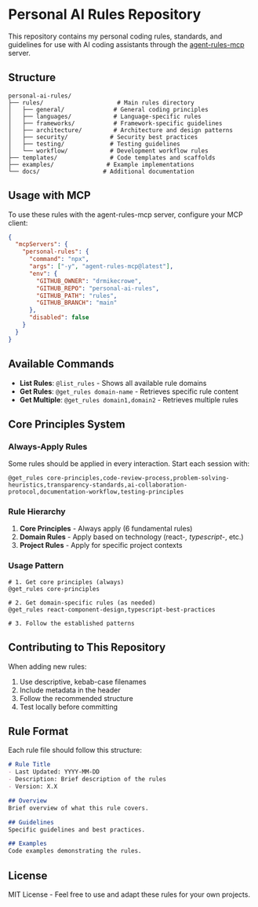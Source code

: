 # Personal AI Rules Repository

This repository contains my personal coding rules, standards, and guidelines for use with AI coding assistants through the [agent-rules-mcp](https://github.com/4regab/agent-rules-mcp) server.

## Structure

```
personal-ai-rules/
├── rules/                     # Main rules directory
│   ├── general/              # General coding principles
│   ├── languages/            # Language-specific rules
│   ├── frameworks/           # Framework-specific guidelines
│   ├── architecture/         # Architecture and design patterns
│   ├── security/            # Security best practices
│   ├── testing/             # Testing guidelines
│   └── workflow/            # Development workflow rules
├── templates/               # Code templates and scaffolds
├── examples/               # Example implementations
└── docs/                  # Additional documentation
```

## Usage with MCP

To use these rules with the agent-rules-mcp server, configure your MCP client:

```json
{
  "mcpServers": {
    "personal-rules": {
      "command": "npx",
      "args": ["-y", "agent-rules-mcp@latest"],
      "env": {
        "GITHUB_OWNER": "drmikecrowe",
        "GITHUB_REPO": "personal-ai-rules",
        "GITHUB_PATH": "rules",
        "GITHUB_BRANCH": "main"
      },
      "disabled": false
    }
  }
}
```

## Available Commands

- **List Rules**: `@list_rules` - Shows all available rule domains
- **Get Rules**: `@get_rules domain-name` - Retrieves specific rule content
- **Get Multiple**: `@get_rules domain1,domain2` - Retrieves multiple rules

## Core Principles System

### Always-Apply Rules
Some rules should be applied in every interaction. Start each session with:

```
@get_rules core-principles,code-review-process,problem-solving-heuristics,transparency-standards,ai-collaboration-protocol,documentation-workflow,testing-principles
```

### Rule Hierarchy
1. **Core Principles** - Always apply (6 fundamental rules)
2. **Domain Rules** - Apply based on technology (react-*, typescript-*, etc.)
3. **Project Rules** - Apply for specific project contexts

### Usage Pattern
```
# 1. Get core principles (always)
@get_rules core-principles

# 2. Get domain-specific rules (as needed)
@get_rules react-component-design,typescript-best-practices

# 3. Follow the established patterns
```

## Contributing to This Repository

When adding new rules:

1. Use descriptive, kebab-case filenames
2. Include metadata in the header
3. Follow the recommended structure
4. Test locally before committing

## Rule Format

Each rule file should follow this structure:

```markdown
# Rule Title
- Last Updated: YYYY-MM-DD
- Description: Brief description of the rules
- Version: X.X

## Overview
Brief overview of what this rule covers.

## Guidelines
Specific guidelines and best practices.

## Examples
Code examples demonstrating the rules.
```

## License

MIT License - Feel free to use and adapt these rules for your own projects.
